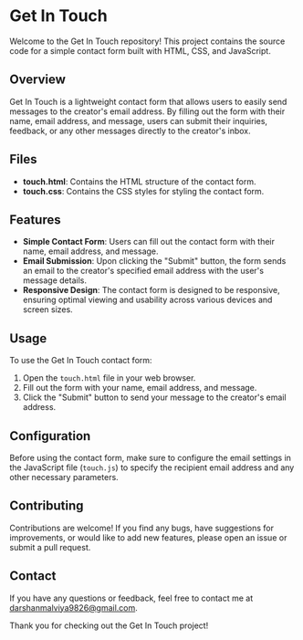 # Get In Touch

Welcome to the Get In Touch repository! This project contains the source code for a simple contact form built with HTML, CSS, and JavaScript.

## Overview

Get In Touch is a lightweight contact form that allows users to easily send messages to the creator's email address. By filling out the form with their name, email address, and message, users can submit their inquiries, feedback, or any other messages directly to the creator's inbox.

## Files

- **touch.html**: Contains the HTML structure of the contact form.
- **touch.css**: Contains the CSS styles for styling the contact form.

## Features

- **Simple Contact Form**: Users can fill out the contact form with their name, email address, and message.
- **Email Submission**: Upon clicking the "Submit" button, the form sends an email to the creator's specified email address with the user's message details.
- **Responsive Design**: The contact form is designed to be responsive, ensuring optimal viewing and usability across various devices and screen sizes.

## Usage

To use the Get In Touch contact form:

1. Open the `touch.html` file in your web browser.
2. Fill out the form with your name, email address, and message.
3. Click the "Submit" button to send your message to the creator's email address.

## Configuration

Before using the contact form, make sure to configure the email settings in the JavaScript file (`touch.js`) to specify the recipient email address and any other necessary parameters.

## Contributing

Contributions are welcome! If you find any bugs, have suggestions for improvements, or would like to add new features, please open an issue or submit a pull request.

## Contact

If you have any questions or feedback, feel free to contact me at [darshanmalviya9826@gmail.com](mailto:darshanmalviya9826@gmail.com).

Thank you for checking out the Get In Touch project!
